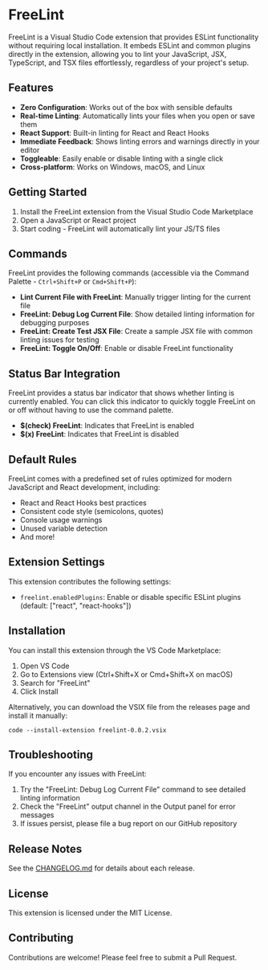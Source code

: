 # FreeLint

FreeLint is a Visual Studio Code extension that provides ESLint functionality without requiring local installation. It embeds ESLint and common plugins directly in the extension, allowing you to lint your JavaScript, JSX, TypeScript, and TSX files effortlessly, regardless of your project's setup.

## Features

- **Zero Configuration**: Works out of the box with sensible defaults
- **Real-time Linting**: Automatically lints your files when you open or save them
- **React Support**: Built-in linting for React and React Hooks
- **Immediate Feedback**: Shows linting errors and warnings directly in your editor
- **Toggleable**: Easily enable or disable linting with a single click
- **Cross-platform**: Works on Windows, macOS, and Linux

## Getting Started

1. Install the FreeLint extension from the Visual Studio Code Marketplace
2. Open a JavaScript or React project
3. Start coding - FreeLint will automatically lint your JS/TS files

## Commands

FreeLint provides the following commands (accessible via the Command Palette - `Ctrl+Shift+P` or `Cmd+Shift+P`):

- **Lint Current File with FreeLint**: Manually trigger linting for the current file
- **FreeLint: Debug Log Current File**: Show detailed linting information for debugging purposes
- **FreeLint: Create Test JSX File**: Create a sample JSX file with common linting issues for testing
- **FreeLint: Toggle On/Off**: Enable or disable FreeLint functionality

## Status Bar Integration

FreeLint provides a status bar indicator that shows whether linting is currently enabled. You can click this indicator to quickly toggle FreeLint on or off without having to use the command palette.

- **$(check) FreeLint**: Indicates that FreeLint is enabled
- **$(x) FreeLint**: Indicates that FreeLint is disabled

## Default Rules

FreeLint comes with a predefined set of rules optimized for modern JavaScript and React development, including:

- React and React Hooks best practices
- Consistent code style (semicolons, quotes)
- Console usage warnings
- Unused variable detection
- And more!

## Extension Settings

This extension contributes the following settings:

- `freelint.enabledPlugins`: Enable or disable specific ESLint plugins (default: ["react", "react-hooks"])

## Installation

You can install this extension through the VS Code Marketplace:

1. Open VS Code
2. Go to Extensions view (Ctrl+Shift+X or Cmd+Shift+X on macOS)
3. Search for "FreeLint"
4. Click Install

Alternatively, you can download the VSIX file from the releases page and install it manually:

```
code --install-extension freelint-0.0.2.vsix
```

## Troubleshooting

If you encounter any issues with FreeLint:

1. Try the "FreeLint: Debug Log Current File" command to see detailed linting information
2. Check the "FreeLint" output channel in the Output panel for error messages
3. If issues persist, please file a bug report on our GitHub repository

## Release Notes

See the [CHANGELOG.md](CHANGELOG.md) for details about each release.

## License

This extension is licensed under the MIT License.

## Contributing

Contributions are welcome! Please feel free to submit a Pull Request.
